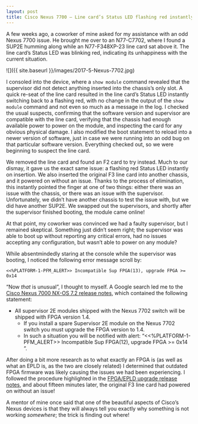 ```yaml
---
layout: post
title: Cisco Nexus 7700 – Line card’s Status LED flashing red instantly on insertion
---
```


A few weeks ago, a coworker of mine asked for my assistance with an odd Nexus 7700 issue. He brought me over to an N77-C7702, where I found a SUP2E humming along while an N77-F348XP-23 line card sat above it. The line card’s Status LED was blinking red, indicating its unhappiness with the current situation.

![]({{ site.baseurl }}/images/2017-5-Nexus-7702.jpg)

I consoled into the device, where a `show module` command revealed that the supervisor did not detect anything inserted into the chassis’s only slot. A quick re-seat of the line card resulted in the line card’s Status LED instantly switching back to a flashing red, with no change in the output of the `show module` command and not even so much as a message in the log. I checked the usual suspects, confirming that the software version and supervisor are compatible with the line card, verifying that the chassis had enough available power to power on the module, and inspecting the card for any obvious physical damage. I also modified the boot statement to reload into a newer version of software, just in case we were running into an odd bug on that particular software version. Everything checked out, so we were beginning to suspect the line card.

We removed the line card and found an F2 card to try instead. Much to our dismay, it gave us the exact same issue: a flashing red Status LED instantly on insertion. We also inserted the original F3 line card into another chassis, and it powered on without an issue. Thanks to the process of elimination, this instantly pointed the finger at one of two things: either there was an issue with the chassis, or there was an issue with the supervisor. Unfortunately, we didn’t have another chassis to test the issue with, but we did have another SUP2E. We swapped out the supervisors, and shortly after the supervisor finished booting, the module came online!

At that point, my coworker was convinced we had a faulty supervisor, but I remained skeptical. Something just didn’t seem right; the supervisor was able to boot up without reporting any critical errors, had no issues accepting any configuration, but wasn’t able to power on any module?

While absentmindedly staring at the console while the supervisor was booting, I noticed the following error message scroll by:

```
<<%PLATFORM-1-PFM_ALERT>> Incompatible Sup FPGA(13), upgrade FPGA >= 0x14
```

“Now *that* is unusual”, I thought to myself. A Google search led me to the [Cisco Nexus 7000 NX-OS 7.2 release notes](https://www.cisco.com/c/en/us/td/docs/switches/datacenter/sw/7_x/nx-os/release/notes/72_nx-os_release_note.html), which contained the following statement:

* All supervisor 2E modules shipped with the Nexus 7702 switch will be shipped with FPGA version 1.4.
  * If you install a spare Supervisor 2E module on the Nexus 7702 switch you must upgrade the FPGA version to 1.4.
  * In such a situation you will be notified with alert: “<<%PLATFORM-1-PFM_ALERT>> Incompatible Sup FPGA(12), upgrade FPGA >= 0x14 “.

After doing a bit more research as to what exactly an FPGA is (as well as what an EPLD is, as the two are closely related) I determined that outdated FPGA firmware was likely causing the issues we had been experiencing. I followed the procedure highlighted in the [FPGA/EPLD upgrade release notes](https://www.cisco.com/c/en/us/td/docs/switches/datacenter/sw/7_x/epld/epld_rn_7x.html), and about fifteen minutes later, the original F3 line card had powered on without an issue!

A mentor of mine once said that one of the beautiful aspects of Cisco’s Nexus devices is that they will always tell you exactly why something is not working *somewhere*; the trick is finding out where!